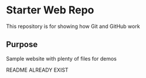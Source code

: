 # Starter Web Repo

This repository is for showing how Git and GitHub work

## Purpose

Sample website with plenty of files for demos

README ALREADY EXIST